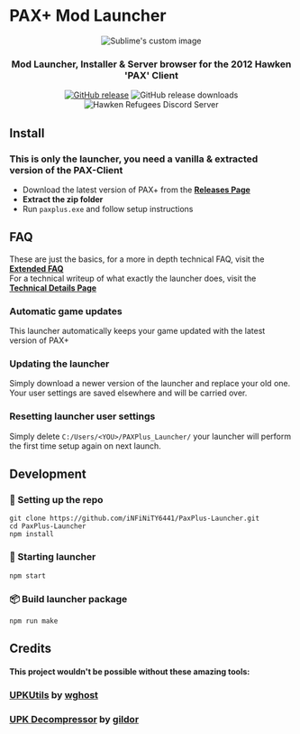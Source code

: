 # PAX+ Mod Launcher

<p align="center">
  <img src="https://i.imgur.com/xp7R8xO.png" alt="Sublime's custom image"/>
  
</p>


<div align="center">

### Mod Launcher, Installer & Server browser for the 2012 Hawken 'PAX' Client


  <a href="https://github.com/iNFiNiTY6441/PaxPlus-Launcher/releases">

  <img src="https://img.shields.io/github/v/release/iNFiNiTY6441/PaxPlus-Launcher" alt="GitHub release"></a>
  <img src="https://img.shields.io/github/downloads/iNFiNiTY6441/PaxPlus-Launcher/latest/total" alt="GitHub release downloads">
  <img src="https://img.shields.io/discord/390593866690068480" alt="Hawken Refugees Discord Server">
  </a>
</div>

## Install

### This is only the launcher, you need a vanilla & extracted version of the PAX-Client

- Download the latest version of PAX+ from the [**Releases Page**](https://github.com/iNFiNiTY6441/PaxPlus-Launcher/releases)
- **Extract the zip folder**
- Run `paxplus.exe` and follow setup instructions

## FAQ
These are just the basics, for a more in depth technical FAQ, visit the [**Extended FAQ**](docs/FAQ.md)  
For a technical writeup of what exactly the launcher does, visit the [**Technical Details Page**](docs/details.md)  

### Automatic game updates
This launcher automatically keeps your game updated with the latest version of PAX+

### Updating the launcher
Simply download a newer version of the launcher and replace your old one. Your user settings are saved elsewhere and will be carried over.

### Resetting launcher user settings
Simply delete
```C:/Users/<YOU>/PAXPlus_Launcher/``` your launcher will perform the first time setup again on next launch.

## Development

### 🔧 Setting up the repo
```
git clone https://github.com/iNFiNiTY6441/PaxPlus-Launcher.git
cd PaxPlus-Launcher
npm install
```
### 🚀 Starting launcher
```
npm start
```
### 📦 Build launcher package
```
npm run make
```
## Credits
#### This project wouldn't be possible without these amazing tools:
### [**UPKUtils**](https://github.com/wghost/UPKUtils) by [**wghost**](https://github.com/wghost)
### [**UPK Decompressor**](https://github.com/gildor2/UEViewer) by [**gildor**](https://www.gildor.org/)

